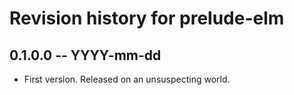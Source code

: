 # Revision history for prelude-elm

## 0.1.0.0 -- YYYY-mm-dd

* First version. Released on an unsuspecting world.

